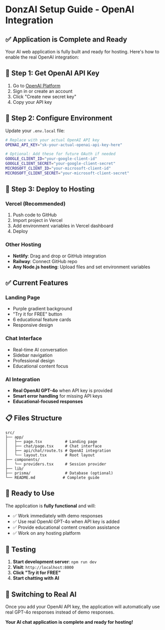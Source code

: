# DonzAI Setup Guide - OpenAI Integration

## ✅ **Application is Complete and Ready**

Your AI web application is fully built and ready for hosting. Here's how to enable the real OpenAI integration:

## **🔑 Step 1: Get OpenAI API Key**

1. Go to [OpenAI Platform](https://platform.openai.com/api-keys)
2. Sign in or create an account
3. Click "Create new secret key"
4. Copy your API key

## **🔧 Step 2: Configure Environment**

Update your `.env.local` file:

```bash
# Replace with your actual OpenAI API key
OPENAI_API_KEY="sk-your-actual-openai-api-key-here"

# Optional: Add these for future OAuth if needed
GOOGLE_CLIENT_ID="your-google-client-id"
GOOGLE_CLIENT_SECRET="your-google-client-secret"
MICROSOFT_CLIENT_ID="your-microsoft-client-id"
MICROSOFT_CLIENT_SECRET="your-microsoft-client-secret"
```

## **🚀 Step 3: Deploy to Hosting**

### **Vercel (Recommended)**
1. Push code to GitHub
2. Import project in Vercel
3. Add environment variables in Vercel dashboard
4. Deploy

### **Other Hosting**
- **Netlify**: Drag and drop or GitHub integration
- **Railway**: Connect GitHub repo
- **Any Node.js hosting**: Upload files and set environment variables

## **✅ Current Features**

### **Landing Page**
- Purple gradient background
- "Try it for FREE" button
- 6 educational feature cards
- Responsive design

### **Chat Interface**
- Real-time AI conversation
- Sidebar navigation
- Professional design
- Educational content focus

### **AI Integration**
- **Real OpenAI GPT-4o** when API key is provided
- **Smart error handling** for missing API keys
- **Educational-focused responses**

## **📋 Files Structure**
```
src/
├── app/
│   ├── page.tsx          # Landing page
│   ├── chat/page.tsx     # Chat interface
│   ├── api/chat/route.ts # OpenAI integration
│   └── layout.tsx        # Root layout
├── components/
│   └── providers.tsx     # Session provider
├── lib/
├── prisma/               # Database (optional)
└── README.md            # Complete guide
```

## **🎯 Ready to Use**

The application is **fully functional** and will:
- ✅ Work immediately with demo responses
- ✅ Use real OpenAI GPT-4o when API key is added
- ✅ Provide educational content creation assistance
- ✅ Work on any hosting platform

## **📱 Testing**

1. **Start development server**: `npm run dev`
2. **Visit**: `http://localhost:8000`
3. **Click "Try it for FREE"**
4. **Start chatting with AI**

## **🔄 Switching to Real AI**

Once you add your OpenAI API key, the application will automatically use real GPT-4o responses instead of demo responses.

**Your AI chat application is complete and ready for hosting!**
